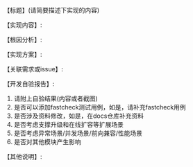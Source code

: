 <!-- 感谢您提交Pull Reqeust -->

<!-- 提交说明: 请按照以下的模板提交PR，下列内容均为必填项。如果未补充对应内容，不允许提交PR。 -->
【标题】(请简要描述下实现的内容)

【实现内容】:

【根因分析】:

【实现方案】:

【关联需求或issue】:

【开发自验报告】:
1. 请附上自验结果(内容或者截图)
2. 是否可以添加fastcheck测试用例，如是，请补充fastcheck用例
3. 是否涉及资料修改，如是，在docs仓库补充资料
4. 是否考虑支撑升级和在线扩容等扩展场景
5. 是否考虑异常场景/并发场景/前向兼容/性能场景
6. 是否对其他模块产生影响

【其他说明】: